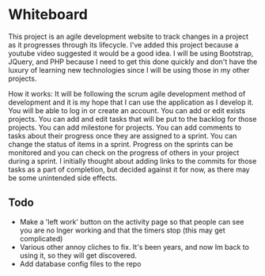 # Whiteboard
This project is an agile development website to track changes in a project as it progresses through its lifecycle.  I've added this project because a youtube video suggested it would be a good idea.  I will be using Bootstrap, JQuery, and PHP because I need to get this done quickly and don't have the luxury of learning new technologies since I will be using those in my other projects.

How it works: It will be following the scrum agile development method of development and it is my hope that I can use the application as I develop it.  You will be able to log in or create an account.  You can add or edit exists projects.  You can add and edit tasks that will be put to the backlog for those projects.  You can add milestone for projects.  You can add comments to tasks about their progress once they are assigned to a sprint.  You can change the status of items in a sprint. Progress on the sprints can be monitored and you can check on the progress of others in your project during a sprint.  I initially thought about adding links to the commits for those tasks as a part of completion, but decided against it for now, as there may be some unintended side effects.

<h2>Todo</h2>

<ul>
  <li>Make a 'left work' button on the activity page so that people can see you are no lnger working and that the timers stop (this may get complicated)</li>
  <li>Various other annoy cliches to fix.  It's been years, and now Im back to using it, so they will get discovered.</li>
  <li>Add database config files to the repo</li>
</ul>
